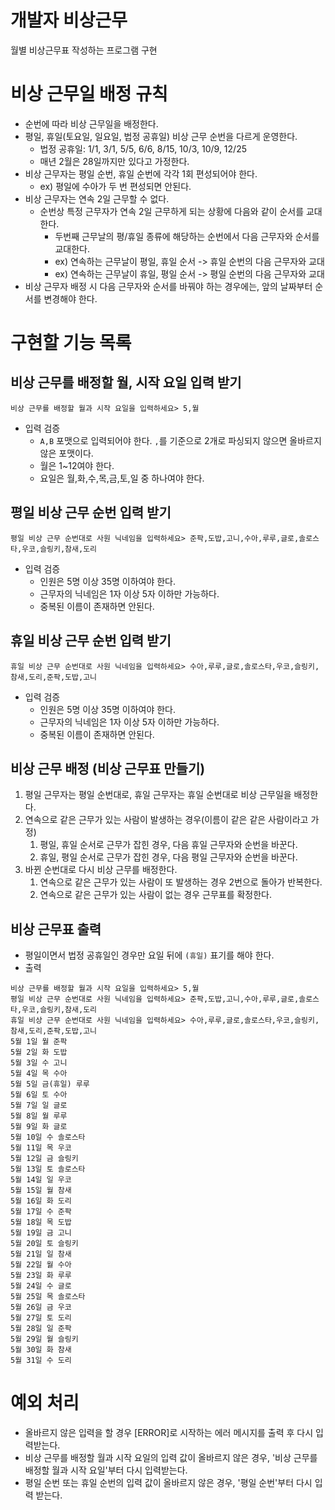 # 개발자 비상근무

월별 비상근무표 작성하는 프로그램 구현

# 비상 근무일 배정 규칙

- 순번에 따라 비상 근무일을 배정한다.
- 평일, 휴일(토요일, 일요일, 법정 공휴일) 비상 근무 순번을 다르게 운영한다.
    - 법정 공휴일: 1/1, 3/1, 5/5, 6/6, 8/15, 10/3, 10/9, 12/25
    - 매년 2월은 28일까지만 있다고 가정한다.
- 비상 근무자는 평일 순번, 휴일 순번에 각각 1회 편성되어야 한다.
    - ex) 평일에 수아가 두 번 편성되면 안된다.
- 비상 근무자는 연속 2일 근무할 수 없다.
    - 순번상 특정 근무자가 연속 2일 근무하게 되는 상황에 다음와 같이 순서를 교대한다.
        - 두번째 근무날의 평/휴일 종류에 해당하는 순번에서 다음 근무자와 순서를 교대한다.
        - ex) 연속하는 근무날이 평일, 휴일 순서 -> 휴일 순번의 다음 근무자와 교대
        - ex) 연속하는 근무날이 휴일, 평일 순서 -> 평일 순번의 다음 근무자와 교대
- 비상 근무자 배정 시 다음 근무자와 순서를 바꿔야 하는 경우에는, 앞의 날짜부터 순서를 변경해야 한다.

# 구현할 기능 목록

## 비상 근무를 배정할 월, 시작 요일 입력 받기

```
비상 근무를 배정할 월과 시작 요일을 입력하세요> 5,월
```

- 입력 검증
    - `A,B` 포맷으로 입력되어야 한다. `,`를 기준으로 2개로 파싱되지 않으면 올바르지 않은 포맷이다.
    - 월은 1~12여야 한다.
    - 요일은 월,화,수,목,금,토,일 중 하나여야 한다.

## 평일 비상 근무 순번 입력 받기

```
평일 비상 근무 순번대로 사원 닉네임을 입력하세요> 준팍,도밥,고니,수아,루루,글로,솔로스타,우코,슬링키,참새,도리
```

- 입력 검증
    - 인원은 5명 이상 35명 이하여야 한다.
    - 근무자의 닉네임은 1자 이상 5자 이하만 가능하다.
    - 중복된 이름이 존재하면 안된다.

## 휴일 비상 근무 순번 입력 받기

```
휴일 비상 근무 순번대로 사원 닉네임을 입력하세요> 수아,루루,글로,솔로스타,우코,슬링키,참새,도리,준팍,도밥,고니
```

- 입력 검증
    - 인원은 5명 이상 35명 이하여야 한다.
    - 근무자의 닉네임은 1자 이상 5자 이하만 가능하다.
    - 중복된 이름이 존재하면 안된다.

## 비상 근무 배정 (비상 근무표 만들기)

1. 평일 근무자는 평일 순번대로, 휴일 근무자는 휴일 순번대로 비상 근무일을 배정한다.
2. 연속으로 같은 근무가 있는 사람이 발생하는 경우(이름이 같은 같은 사람이라고 가정)
    1. 평일, 휴일 순서로 근무가 잡힌 경우, 다음 휴일 근무자와 순번을 바꾼다.
    2. 휴일, 평일 순서로 근무가 잡힌 경우, 다음 평일 근무자와 순번을 바꾼다.
3. 바뀐 순번대로 다시 비상 근무를 배정한다.
    1. 연속으로 같은 근무가 있는 사람이 또 발생하는 경우 2번으로 돌아가 반복한다.
    2. 연속으로 같은 근무가 있는 사람이 없는 경우 근무표를 확정한다.

## 비상 근무표 출력

- 평일이면서 법정 공휴일인 경우만 요일 뒤에 `(휴일)` 표기를 해야 한다.
- 출력

```
비상 근무를 배정할 월과 시작 요일을 입력하세요> 5,월
평일 비상 근무 순번대로 사원 닉네임을 입력하세요> 준팍,도밥,고니,수아,루루,글로,솔로스타,우코,슬링키,참새,도리
휴일 비상 근무 순번대로 사원 닉네임을 입력하세요> 수아,루루,글로,솔로스타,우코,슬링키,참새,도리,준팍,도밥,고니
5월 1일 월 준팍
5월 2일 화 도밥
5월 3일 수 고니
5월 4일 목 수아
5월 5일 금(휴일) 루루
5월 6일 토 수아
5월 7일 일 글로
5월 8일 월 루루
5월 9일 화 글로
5월 10일 수 솔로스타
5월 11일 목 우코
5월 12일 금 슬링키
5월 13일 토 솔로스타
5월 14일 일 우코
5월 15일 월 참새
5월 16일 화 도리
5월 17일 수 준팍
5월 18일 목 도밥
5월 19일 금 고니
5월 20일 토 슬링키
5월 21일 일 참새
5월 22일 월 수아
5월 23일 화 루루
5월 24일 수 글로
5월 25일 목 솔로스타
5월 26일 금 우코
5월 27일 토 도리
5월 28일 일 준팍
5월 29일 월 슬링키
5월 30일 화 참새
5월 31일 수 도리
```

# 예외 처리

- 올바르지 않은 입력을 할 경우 [ERROR]로 시작하는 에러 메시지를 출력 후 다시 입력받는다.
- 비상 근무를 배정할 월과 시작 요일의 입력 값이 올바르지 않은 경우, '비상 근무를 배정할 월과 시작 요일'부터 다시 입력받는다.
- 평일 순번 또는 휴일 순번의 입력 값이 올바르지 않은 경우, '평일 순번'부터 다시 입력 받는다.
